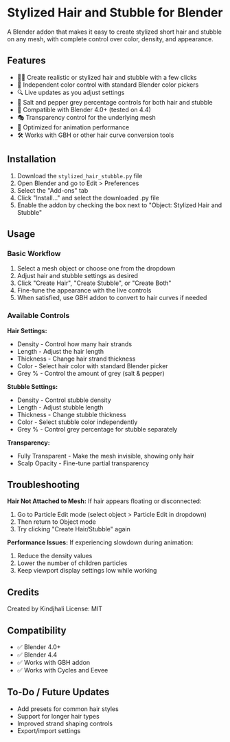 # Stylized Hair and Stubble for Blender


A Blender addon that makes it easy to create stylized short hair and stubble on any mesh, with complete control over color, density, and appearance.

## Features

- 💇‍♂️ Create realistic or stylized hair and stubble with a few clicks
- 🎨 Independent color control with standard Blender color pickers
- 🔍 Live updates as you adjust settings
- 👴 Salt and pepper grey percentage controls for both hair and stubble
- 🔄 Compatible with Blender 4.0+ (tested on 4.4)
- 🎭 Transparency control for the underlying mesh
- 🚀 Optimized for animation performance
- 🛠️ Works with GBH or other hair curve conversion tools

## Installation

1. Download the `stylized_hair_stubble.py` file
2. Open Blender and go to Edit > Preferences
3. Select the "Add-ons" tab
4. Click "Install..." and select the downloaded .py file
5. Enable the addon by checking the box next to "Object: Stylized Hair and Stubble"

## Usage

### Basic Workflow

1. Select a mesh object or choose one from the dropdown
2. Adjust hair and stubble settings as desired
3. Click "Create Hair", "Create Stubble", or "Create Both"
4. Fine-tune the appearance with the live controls
5. When satisfied, use GBH addon to convert to hair curves if needed

### Available Controls

**Hair Settings:**
- Density - Control how many hair strands
- Length - Adjust the hair length
- Thickness - Change hair strand thickness
- Color - Select hair color with standard Blender picker
- Grey % - Control the amount of grey (salt & pepper)

**Stubble Settings:**
- Density - Control stubble density
- Length - Adjust stubble length
- Thickness - Change stubble thickness
- Color - Select stubble color independently
- Grey % - Control grey percentage for stubble separately

**Transparency:**
- Fully Transparent - Make the mesh invisible, showing only hair
- Scalp Opacity - Fine-tune partial transparency

## Troubleshooting

**Hair Not Attached to Mesh:**
If hair appears floating or disconnected:
1. Go to Particle Edit mode (select object > Particle Edit in dropdown)
2. Then return to Object mode
3. Try clicking "Create Hair/Stubble" again

**Performance Issues:**
If experiencing slowdown during animation:
1. Reduce the density values
2. Lower the number of children particles
3. Keep viewport display settings low while working

## Credits

Created by Kindjhali
License: MIT


## Compatibility

- ✅ Blender 4.0+
- ✅ Blender 4.4
- ✅ Works with GBH addon
- ✅ Works with Cycles and Eevee

## To-Do / Future Updates

- Add presets for common hair styles
- Support for longer hair types
- Improved strand shaping controls
- Export/import settings
